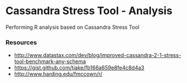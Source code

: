 # Cassandra Stress Tool - Analysis

Performing R analysis based on Cassandra Stress Tool

### Resources
- http://www.datastax.com/dev/blog/improved-cassandra-2-1-stress-tool-benchmark-any-schema
- https://gist.github.com/tjake/fb166a659e8fe4c8d4a3
- http://www.harding.edu/fmccown/r/
